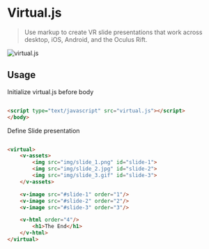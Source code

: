 # Virtual.js

> Use markup to create VR slide presentations that work across desktop, iOS, Android, and the Oculus Rift.

![virtual.js](virtual.jpg)

## Usage

Initialize virtual.js before body

```html

<script type="text/javascript" src="virtual.js"></script>
</body>

```

Define Slide presentation

```html

<virtual>
    <v-assets>
        <img src="img/slide_1.png" id="slide-1">
        <img src="img/slide_2.jpg" id="slide-2">
        <img src="img/slide_3.gif" id="slide-3">
    </v-assets>

    <v-image src="#slide-1" order="1"/>
    <v-image src="#slide-2" order="2"/>
    <v-image src="#slide-3" order="3"/>

    <v-html order="4"/>
        <h1>The End</h1>
    </v-html>
</virtual>

```